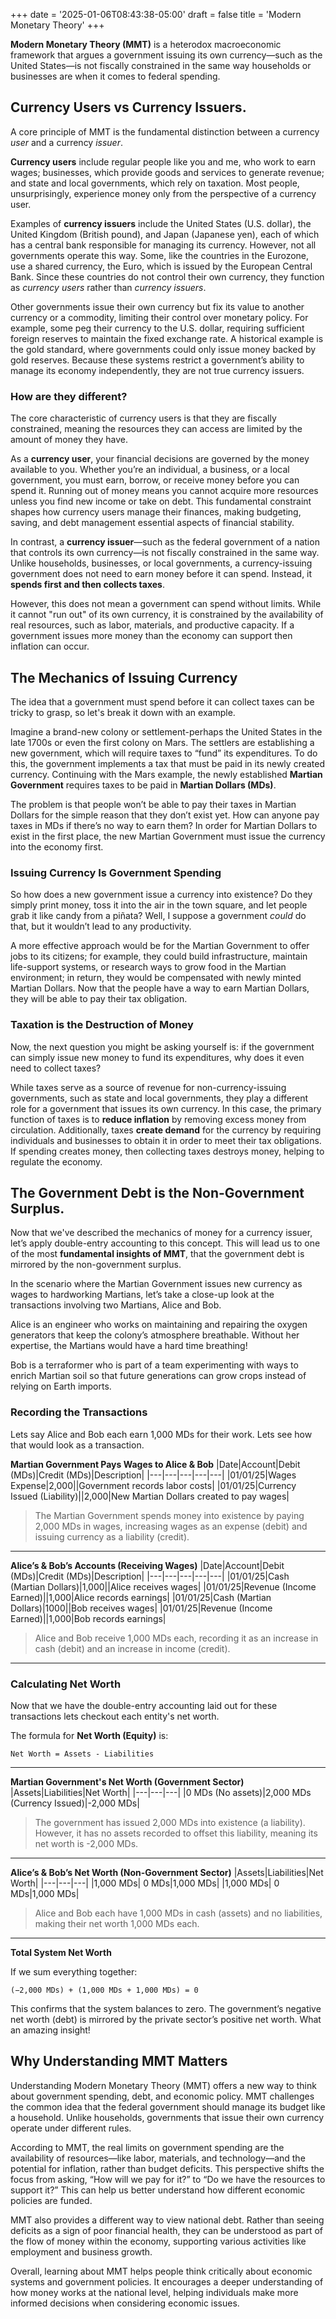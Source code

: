 +++
date = '2025-01-06T08:43:38-05:00'
draft = false
title = 'Modern Monetary Theory'
+++

**Modern Monetary Theory (MMT)** is a heterodox macroeconomic framework that argues a government issuing its own currency—such as the United States—is not fiscally constrained in the same way households or businesses are when it comes to federal spending.

## Currency Users vs Currency Issuers.
A core principle of MMT is the fundamental distinction between a currency _user_ and a currency _issuer_.

**Currency users** include regular people like you and me, who work to earn wages; businesses, which provide goods and services to generate revenue; and state and local governments, which rely on taxation. Most people, unsurprisingly, experience money only from the perspective of a currency user.

Examples of **currency issuers** include the United States (U.S. dollar), the United Kingdom (British pound), and Japan (Japanese yen), each of which has a central bank responsible for managing its currency. However, not all governments operate this way. Some, like the countries in the Eurozone, use a shared currency, the Euro, which is issued by the European Central Bank. Since these countries do not control their own currency, they function as _currency users_ rather than _currency issuers_.

Other governments issue their own currency but fix its value to another currency or a commodity, limiting their control over monetary policy. For example, some peg their currency to the U.S. dollar, requiring sufficient foreign reserves to maintain the fixed exchange rate. A historical example is the gold standard, where governments could only issue money backed by gold reserves. Because these systems restrict a government’s ability to manage its economy independently, they are not true currency issuers.

### How are they different?
The core characteristic of currency users is that they are fiscally constrained, meaning the resources they can access are limited by the amount of money they have.

As a **currency user**, your financial decisions are governed by the money available to you. Whether you’re an individual, a business, or a local government, you must earn, borrow, or receive money before you can spend it. Running out of money means you cannot acquire more resources unless you find new income or take on debt. This fundamental constraint shapes how currency users manage their finances, making budgeting, saving, and debt management essential aspects of financial stability.

In contrast, a **currency issuer**—such as the federal government of a nation that controls its own currency—is not fiscally constrained in the same way. Unlike households, businesses, or local governments, a currency-issuing government does not need to earn money before it can spend. Instead, it **spends first and then collects taxes**.

However, this does not mean a government can spend without limits. While it cannot "run out" of its own currency, it is constrained by the availability of real resources, such as labor, materials, and productive capacity. If a government issues more money than the economy can support then inflation can occur.

## The Mechanics of Issuing Currency
The idea that a government must spend before it can collect taxes can be tricky to grasp, so let's break it down with an example.

Imagine a brand-new colony or settlement-perhaps the United States in the late 1700s or even the first colony on Mars. The settlers are establishing a new government, which will require taxes to “fund” its expenditures. To do this, the government implements a tax that must be paid in its newly created currency. Continuing with the Mars example, the newly established **Martian Government** requires taxes to be paid in **Martian Dollars (MDs)**.

The problem is that people won’t be able to pay their taxes in Martian Dollars for the simple reason that they don’t exist yet. How can anyone pay taxes in MDs if there’s no way to earn them? In order for Martian Dollars to exist in the first place, the new Martian Government must issue the currency into the economy first.

### Issuing Currency Is Government Spending
So how does a new government issue a currency into existence? Do they simply print money, toss it into the air in the town square, and let people grab it like candy from a piñata? Well, I suppose a government _could_ do that, but it wouldn’t lead to any productivity.

A more effective approach would be for the Martian Government to offer jobs to its citizens; for example, they could build infrastructure, maintain life-support systems, or research ways to grow food in the Martian environment; in return, they would be compensated with newly minted Martian Dollars. Now that the people have a way to earn Martian Dollars, they will be able to pay their tax obligation.

### Taxation is the Destruction of Money
Now, the next question you might be asking yourself is: if the government can simply issue new money to fund its expenditures, why does it even need to collect taxes?

While taxes serve as a source of revenue for non-currency-issuing governments, such as state and local governments, they play a different role for a government that issues its own currency. In this case, the primary function of taxes is to **reduce inflation** by removing excess money from circulation. Additionally, taxes **create demand** for the currency by requiring individuals and businesses to obtain it in order to meet their tax obligations. If spending creates money, then collecting taxes destroys money, helping to regulate the economy.

## The Government Debt is the Non-Government Surplus.
Now that we've described the mechanics of money for a currency issuer, let’s apply double-entry accounting to this concept. This will lead us to one of the most **fundamental insights of MMT**, that the government debt is mirrored by the non-government surplus.

In the scenario where the Martian Government issues new currency as wages to hardworking Martians, let’s take a close-up look at the transactions involving two Martians, Alice and Bob.

Alice is an engineer who works on maintaining and repairing the oxygen generators that keep the colony’s atmosphere breathable. Without her expertise, the Martians would have a hard time breathing!

Bob is a terraformer who is part of a team experimenting with ways to enrich Martian soil so that future generations can grow crops instead of relying on Earth imports.

### Recording the Transactions

Lets say Alice and Bob each earn 1,000 MDs for their work. Lets see how that would look as a transaction.

**Martian Government Pays Wages to Alice & Bob**
|Date|Account|Debit (MDs)|Credit (MDs)|Description|
|---|---|---|---|---|
|01/01/25|Wages Expense|2,000||Government records labor costs|
|01/01/25|Currency Issued (Liability)||2,000|New Martian Dollars created to pay wages|

> The Martian Government spends money into existence by paying 2,000 MDs in wages, increasing wages as an expense (debit) and issuing currency as a liability (credit).
___

**Alice’s & Bob’s Accounts (Receiving Wages)**
|Date|Account|Debit (MDs)|Credit (MDs)|Description|
|---|---|---|---|---|
|01/01/25|Cash (Martian Dollars)|1,000||Alice receives wages|
|01/01/25|Revenue (Income Earned)||1,000|Alice records earnings|
|01/01/25|Cash (Martian Dollars)|1000||Bob receives wages|
|01/01/25|Revenue (Income Earned)||1,000|Bob records earnings|

> Alice and Bob receive 1,000 MDs each, recording it as an increase in cash (debit) and an increase in income (credit).
___

### Calculating Net Worth

Now that we have the double-entry accounting laid out for these transactions lets checkout each entity's net worth.

The formula for **Net Worth (Equity)** is:

```
Net Worth = Assets - Liabilities
```
___

**Martian Government's Net Worth (Government Sector)**
|Assets|Liabilities|Net Worth|
|---|---|---|
|0 MDs (No assets)|2,000 MDs (Currency Issued)|-2,000 MDs|

> The government has issued 2,000 MDs into existence (a liability). However, it has no assets recorded to offset this liability, meaning its net worth is -2,000 MDs.
___

**Alice’s & Bob’s Net Worth (Non-Government Sector)**
|Assets|Liabilities|Net Worth|
|---|---|---|
|1,000 MDs| 0 MDs|1,000 MDs|
|1,000 MDs| 0 MDs|1,000 MDs|

> Alice and Bob each have 1,000 MDs in cash (assets) and no liabilities, making their net worth 1,000 MDs each.
___

**Total System Net Worth**

If we sum everything together:
```
(−2,000 MDs) + (1,000 MDs + 1,000 MDs) = 0
```

This confirms that the system balances to zero. The government’s negative net worth (debt) is mirrored by the private sector’s positive net worth. What an amazing insight!


## Why Understanding MMT Matters
Understanding Modern Monetary Theory (MMT) offers a new way to think about government spending, debt, and economic policy. MMT challenges the common idea that the federal government should manage its budget like a household. Unlike households, governments that issue their own currency operate under different rules.

According to MMT, the real limits on government spending are the availability of resources—like labor, materials, and technology—and the potential for inflation, rather than budget deficits. This perspective shifts the focus from asking, “How will we pay for it?” to “Do we have the resources to support it?” This can help us better understand how different economic policies are funded.

MMT also provides a different way to view national debt. Rather than seeing deficits as a sign of poor financial health, they can be understood as part of the flow of money within the economy, supporting various activities like employment and business growth.

Overall, learning about MMT helps people think critically about economic systems and government policies. It encourages a deeper understanding of how money works at the national level, helping individuals make more informed decisions when considering economic issues.